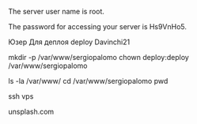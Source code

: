 The server user name is root.

The password for accessing your server is Hs9VnHo5.


Юзер Для деплоя
deploy
Davinchi21


mkdir -p /var/www/sergiopalomo
chown deploy:deploy /var/www/sergiopalomo

ls -la /var/www/
cd /var/www/sergiopalomo
pwd


ssh vps


unsplash.com